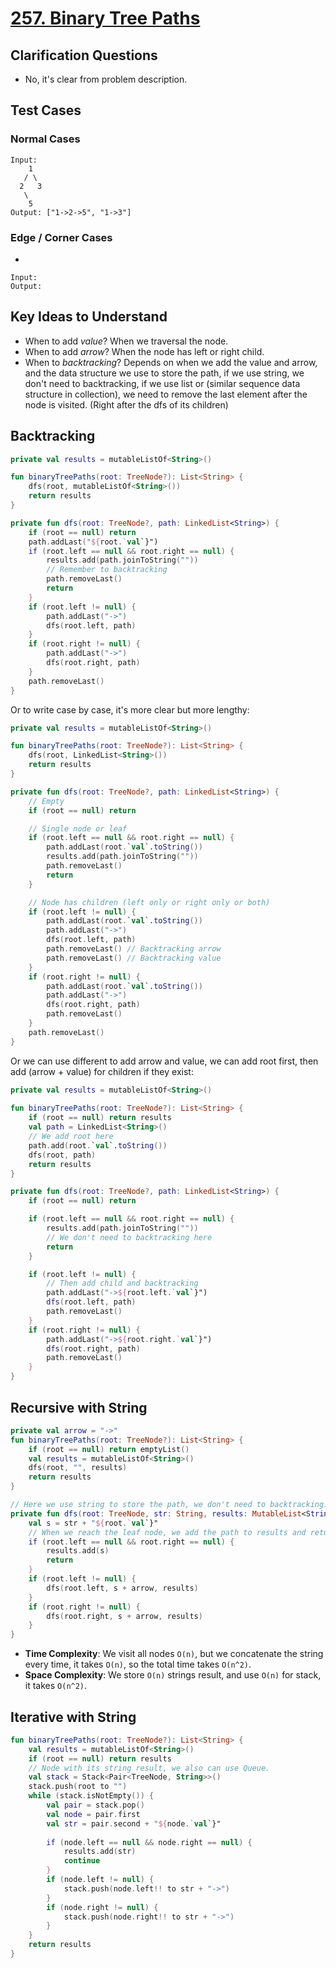# [257. Binary Tree Paths](https://leetcode.com/problems/binary-tree-paths/)

## Clarification Questions
* No, it's clear from problem description.
 
## Test Cases
### Normal Cases
```
Input: 
    1
   / \
  2   3
   \
    5
Output: ["1->2->5", "1->3"] 
```
### Edge / Corner Cases
* 
```
Input: 
Output: 
```

## Key Ideas to Understand
* When to add *value*? When we traversal the node.
* When to add *arrow*? When the node has left or right child.
* When to *backtracking*? Depends on when we add the value and arrow, and the data structure we use to store the path, if we use string, we don't need to backtracking, if we use list or (similar sequence data structure in collection), we need to remove the last element after the node is visited. (Right after the dfs of its children)

## Backtracking
```kotlin
private val results = mutableListOf<String>()

fun binaryTreePaths(root: TreeNode?): List<String> {
    dfs(root, mutableListOf<String>())
    return results
}

private fun dfs(root: TreeNode?, path: LinkedList<String>) {
    if (root == null) return
    path.addLast("${root.`val`}")
    if (root.left == null && root.right == null) {
        results.add(path.joinToString(""))
        // Remember to backtracking
        path.removeLast()
        return
    }
    if (root.left != null) {
        path.addLast("->")
        dfs(root.left, path)
    }
    if (root.right != null) {
        path.addLast("->")
        dfs(root.right, path)
    }
    path.removeLast()
}
```

Or to write case by case, it's more clear but more lengthy:
```kotlin
private val results = mutableListOf<String>()

fun binaryTreePaths(root: TreeNode?): List<String> {
    dfs(root, LinkedList<String>())
    return results
}

private fun dfs(root: TreeNode?, path: LinkedList<String>) {
    // Empty
    if (root == null) return

    // Single node or leaf
    if (root.left == null && root.right == null) {
        path.addLast(root.`val`.toString())
        results.add(path.joinToString(""))
        path.removeLast()
        return
    }

    // Node has children (left only or right only or both)
    if (root.left != null) {
        path.addLast(root.`val`.toString())    
        path.addLast("->")
        dfs(root.left, path)
        path.removeLast() // Backtracking arrow
        path.removeLast() // Backtracking value
    }
    if (root.right != null) {
        path.addLast(root.`val`.toString())
        path.addLast("->")
        dfs(root.right, path)
        path.removeLast()
    }
    path.removeLast()
}
```

Or we can use different to add arrow and value, we can add root first, then add (arrow + value) for children if they exist:
```kotlin   
private val results = mutableListOf<String>()
    
fun binaryTreePaths(root: TreeNode?): List<String> {
    if (root == null) return results
    val path = LinkedList<String>()
    // We add root here
    path.add(root.`val`.toString())
    dfs(root, path)
    return results
}

private fun dfs(root: TreeNode?, path: LinkedList<String>) {
    if (root == null) return

    if (root.left == null && root.right == null) {
        results.add(path.joinToString(""))
        // We don't need to backtracking here
        return
    }

    if (root.left != null) {
        // Then add child and backtracking
        path.addLast("->${root.left.`val`}")
        dfs(root.left, path)
        path.removeLast()
    }
    if (root.right != null) {
        path.addLast("->${root.right.`val`}")
        dfs(root.right, path)
        path.removeLast()
    }
}
```

## Recursive with String
```kotlin
private val arrow = "->"
fun binaryTreePaths(root: TreeNode?): List<String> {
    if (root == null) return emptyList()
    val results = mutableListOf<String>()
    dfs(root, "", results)
    return results
}

// Here we use string to store the path, we don't need to backtracking.
private fun dfs(root: TreeNode, str: String, results: MutableList<String>) {
    val s = str + "${root.`val`}"
    // When we reach the leaf node, we add the path to results and return.
    if (root.left == null && root.right == null) {
        results.add(s)
        return
    }
    if (root.left != null) {
        dfs(root.left, s + arrow, results)
    }
    if (root.right != null) {
        dfs(root.right, s + arrow, results)
    }
}
```

* **Time Complexity**: We visit all nodes `O(n)`, but we concatenate the string every time, it takes `O(n)`, so the total time takes `O(n^2)`.
* **Space Complexity**: We store `O(n)` strings result, and use `O(n)` for stack, it takes `O(n^2)`.

## Iterative with String
```kotlin
fun binaryTreePaths(root: TreeNode?): List<String> {
    val results = mutableListOf<String>()
    if (root == null) return results
    // Node with its string result, we also can use Queue.
    val stack = Stack<Pair<TreeNode, String>>()
    stack.push(root to "")
    while (stack.isNotEmpty()) {
        val pair = stack.pop()
        val node = pair.first
        val str = pair.second + "${node.`val`}"
        
        if (node.left == null && node.right == null) {
            results.add(str)
            continue
        } 
        if (node.left != null) {
            stack.push(node.left!! to str + "->")
        } 
        if (node.right != null) {
            stack.push(node.right!! to str + "->")
        }
    }
    return results
}
```